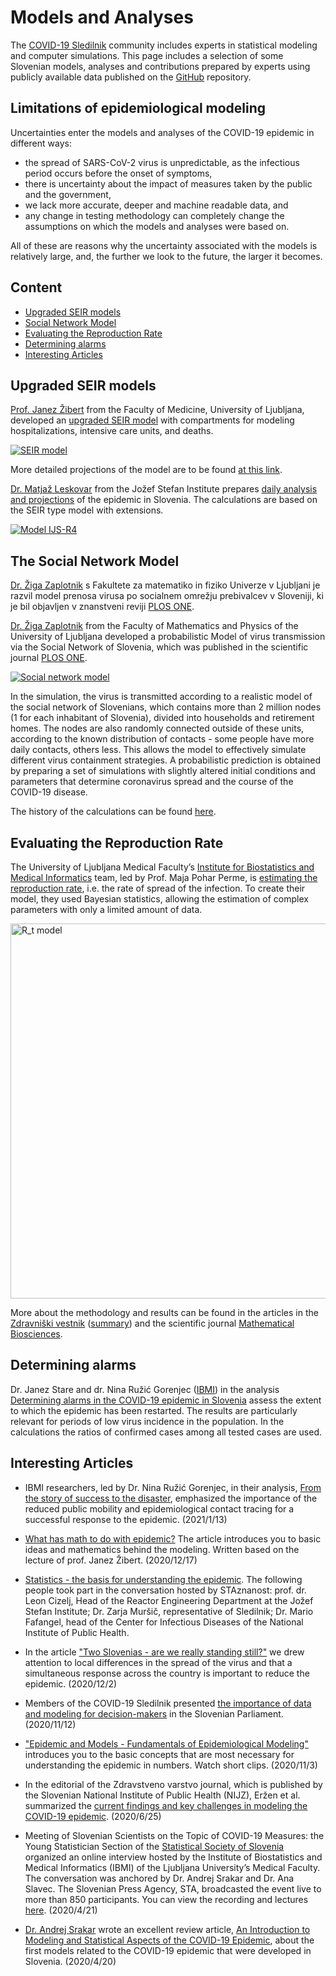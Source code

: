 # Models and Analyses

The [COVID-19 Sledilnik](https://covid-19.sledilnik.org/en/) community includes experts in statistical modeling and computer simulations. This page includes a selection of some Slovenian models, analyses and contributions prepared by experts using publicly available data published on the [GitHub](https://github.com/sledilnik/data) repository.

## <a id="limitations"></a>Limitations of epidemiological modeling
Uncertainties enter the models and analyses of the COVID-19 epidemic in different ways:
- the spread of SARS-CoV-2 virus is unpredictable, as the infectious period occurs before the onset of symptoms,
- there is uncertainty about the impact of measures taken by the public and the government,
- we lack more accurate, deeper and machine readable data, and
- any change in testing methodology can completely change the assumptions on which the models and analyses were based on.

All of these are reasons why the uncertainty associated with the models is relatively large, and, the further we look to the future, the larger it becomes.

<!-- The models take into account the information known so far about COVID-19 and its spread in Slovenia. No model can offer accurate predictions for the future course of the epidemic, but we seek to carefully disclose all the assumptions of the model. Data on the number of COVID-19 tests performed and the number of COVID-19 cases confirmed in Slovenia does not necessarily reveal the number of asymptomatic infections, so most of our models are calibrated to data on hospitalizations. The uncertainty about the exact number confirmed cases propagates to the uncertainty in the predictions.-->

<!--Scientists worldwide are making great efforts to combat COVID-19, but many aspects of the spread and development of the disease have not yet been fully explored. In particular, there is uncertainty about the impact of measures taken by the public and the governments around the world to control the disease. In addition, due to the time lag between the infection and the onset of symptoms, it is practically impossible to accurately estimate the actual state and the rate of spread of the infection in the population. All of these are reasons why the uncertainty associated with the models is relatively large, and, the further we look to the future, the larger it becomes.-->

<!-- *Mathematical modeling with an accompanying display of the possible outcomes of an epidemic helps to shape public health measures. In order to make the modeling results more reliable, it is very important to critically evaluate the data used and to check whether all the possible ways of the disease spreading in a population have been taken into account.* -->

## <a id="tableOfContent"></a>Content
- [Upgraded SEIR models](#seir)
- [Social Network Model](#social_network)
- [Evaluating the Reproduction Rate](#reproduction-rate)
- [Determining alarms](#alarms)
- [Interesting Articles](#articles)

<!--# Models-->

## <a id="seir"></a>Upgraded SEIR models
[Prof. Janez Žibert](https://pacs.zf.uni-lj.si/janez-zibert/) from the Faculty of Medicine, University of Ljubljana, developed an [upgraded SEIR model](https://medium.com/sledilnik/kaj-ima-matematika-z-epidemijo-155023c10221) with compartments for modeling hospitalizations, intensive care units, and deaths.

<a href="https://apps.lusy.fri.uni-lj.si/~janezz/zadnja-simulacija_V2.png" class="img-link">
<img alt="SEIR model" src="https://apps.lusy.fri.uni-lj.si/~janezz/zadnja-simulacija_V2.png"></a>

More detailed projections of the model are to be found [at this link](https://apps.lusy.fri.uni-lj.si/~janezz/reports/report_latest.html).

[Dr. Matjaž Leskovar](https://r4.ijs.si/leskovar#elf_l1_Lw) from the Jožef Stefan Institute prepares [daily analysis and projections](https://r4.ijs.si/COVID19#elf_l1_Lw) of the epidemic in Slovenia. The calculations are based on the SEIR type model with extensions.

<a href="https://r4.ijs.si/files/figures/COVID19/Prognoza-IJS-R4.png" class="img-link">
<img alt="Model IJS-R4" src="https://r4.ijs.si/files/figures/COVID19/Prognoza-IJS-R4.png"></a>

## <a id="social_network"></a>The Social Network Model
[Dr. Žiga Zaplotnik](https://twitter.com/ZaplotnikZiga) s Fakultete za matematiko in fiziko Univerze v Ljubljani je razvil model prenosa virusa po socialnem omrežju prebivalcev v Sloveniji, ki je bil objavljen v znanstveni reviji [PLOS ONE](https://journals.plos.org/plosone/article?id=10.1371/journal.pone.0238090).

[Dr. Žiga Zaplotnik](https://twitter.com/ZaplotnikZiga) from the Faculty of Mathematics and Physics of the University of Ljubljana developed a probabilistic Model of virus transmission via the Social Network of Slovenia, which was published in the scientific journal [PLOS ONE](https://journals.plos.org/plosone/article?id=10.1371/journal.pone.0238090).

<a href="/images/zaplotnik-plos-social-network-model.png" class="img-link">
<img alt="Social network model" src="/images/zaplotnik-plos-social-network-model.png"></a>

In the simulation, the virus is transmitted according to a realistic model of the social network of Slovenians, which contains more than 2 million nodes (1 for each inhabitant of Slovenia), divided into households and retirement homes. The nodes are also randomly connected outside of these units, according to the known distribution of contacts - some people have more daily contacts, others less. This allows the model to effectively simulate different virus containment strategies. A probabilistic prediction is obtained by preparing a set of simulations with slightly altered initial conditions and parameters that determine coronavirus spread and the course of the COVID-19 disease.

The history of the calculations can be found [here](https://fiz.fmf.uni-lj.si/~zaplotnikz/korona/).

<!--
<a href="https://fiz.fmf.uni-lj.si/~zaplotnikz/korona/last_forecast/potek_pandemije.png" class="img-link">
<img alt="Omrežje model" src="https://fiz.fmf.uni-lj.si/~zaplotnikz/korona/last_forecast/potek_pandemije.png"></a>
-->

<!--# Analysis-->

## <a id="reproduction-rate"></a>Evaluating the Reproduction Rate
The University of Ljubljana Medical Faculty’s [Institute for Biostatistics and Medical Informatics](https://ibmi.mf.uni-lj.si/en) team, led by Prof. Maja Pohar Perme, is [estimating the reproduction rate](https://oblak8.mf.uni-lj.si/covid19/),  i.e. the rate of spread of the infection. To create their model, they used Bayesian statistics, allowing the estimation of complex parameters with only a limited amount of data.

<a href="https://oblak8.mf.uni-lj.si/covid19/" class="img-link">
<img alt="R_t model" src="https://oblak8.mf.uni-lj.si/covid19/rt_graph.svg" width=600>
<!--<img alt="R_t model" src="/docs/ibmi-model-20200627.png">-->
<!--<img alt="R_t model" src="https://stat.columbia.edu/~jakulin/Covid/ocene_rt.png">-->
</a>

More about the methodology and results can be found in the articles in the [Zdravniški vestnik](https://vestnik.szd.si/index.php/ZdravVest/article/view/3068) ([summary](https://ibmi.mf.uni-lj.si/files/Pregledni%20povzetek_74e.pdf)) and the scientific journal [Mathematical Biosciences](https://www.sciencedirect.com/science/article/abs/pii/S0025556420301279).

## <a id="alarms"></a>Determining alarms
Dr. Janez Stare and dr. Nina Ružić Gorenjec ([IBMI](http://ibmi.mf.uni-lj.si/)) in the analysis [Determining alarms in the COVID-19 epidemic in Slovenia](https://ibmi.mf.uni-lj.si/sl/centri/biostatisticni-center/interaktivno/dolocanje-alarmov-pri-epidemiji-covid-19-v-sloveniji) assess the extent to which the epidemic has been restarted. The results are particularly relevant for periods of low virus incidence in the population. In the calculations the ratios of confirmed cases among all tested cases are used.


## <a id="articles"></a>Interesting Articles

- IBMI researchers, led by Dr. Nina Ružić Gorenjec, in their analysis, [From the story of success to the disaster](https://medium.com/sledilnik/od-zgodbe-o-uspehu-do-katastrofe-63b77b1a23e1), emphasized the importance of the reduced public mobility and epidemiological contact tracing for a successful response to the epidemic. (2021/1/13)

- [What has math to do with epidemic?](https://medium.com/sledilnik/kaj-ima-matematika-z-epidemijo-155023c10221) The article introduces you to basic ideas and mathematics behind the modeling. Written based on the lecture of prof. Janez Žibert. (2020/12/17)

- [Statistics - the basis for understanding the epidemic](https://www.youtube.com/watch?v=Bwn6cfgPZ1Q&t=3s). The following people took part in the conversation hosted by STAznanost: prof. dr. Leon Cizelj, Head of the Reactor Engineering Department at the Jožef Stefan Institute; Dr. Zarja Muršič, representative of Sledilnik; Dr. Mario Fafangel, head of the Center for Infectious Diseases of the National Institute of Public Health. 

- In the article ["Two Slovenias - are we really standing still?"](https://medium.com/sledilnik/dve-sloveniji-ali-res-stopicamo-na-mestu-27fac63d9e6f) we drew attention to local differences in the spread of the virus and that a simultaneous response across the country is important to reduce the epidemic. (2020/12/2)

- Members of the COVID-19 Sledilnik presented [the importance of data and modeling for decision-makers](https://medium.com/sledilnik/povzetek-nastopov-strokovnjakov-s-seje-parlamentarnega-odbora-12-11-2020-5a3ead7b4898) in the Slovenian Parliament. (2020/11/12)

- ["Epidemic and Models - Fundamentals of Epidemiological Modeling"](https://medium.com/sledilnik/epidemija-in-modeli-786e02f1bd8a) introduces you to the basic concepts that are most necessary for understanding the epidemic in numbers. Watch short clips. (2020/11/3)

- In the editorial of the Zdravstveno varstvo journal, which is published by the Slovenian National Institute of Public Health (NIJZ), Eržen et al. summarized the [current findings and key challenges in modeling the COVID-19 epidemic](https://content.sciendo.com/view/journals/sjph/59/3/article-p117.xml?tab_body=abstract). (2020/6/25)

- Meeting of Slovenian Scientists on the Topic of COVID-19 Measures: the Young Statistician Section of the [Statistical Society of Slovenia](https://stat-d.si/) organized an online interview hosted by the Institute of Biostatistics and Medical Informatics (IBMI) of the Ljubljana University’s Medical Faculty. The conversation was anchored by Dr. Andrej Srakar and Dr. Ana Slavec. The Slovenian Press Agency, STA, broadcasted the event live to more than 850 participants. You can view the recording and lectures [here](https://medium.com/sledilnik/64233b35580c). (2020/4/21)

-  [Dr. Andrej Srakar](https://sites.google.com/site/andrejsrakar1975/) wrote an excellent review article,
 [An Introduction to Modeling and Statistical Aspects of the COVID-19 Epidemic](https://udomacenastatistika.wordpress.com/2020/04/20/uvod-v-modeliranje-in-statisticne-vidike-covid-19/), about the first models related to the COVID-19 epidemic that were developed in Slovenia. (2020/4/20)
